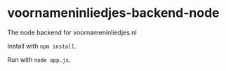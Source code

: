 # voornameninliedjes-backend-node
The node backend for voornameninliedjes.nl

Install with `npm install`.

Run with `node app.js`.
